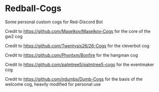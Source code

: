# Redball-Cogs
Some personal custom cogs for Red-Discord Bot

Credit to https://github.com/Maselkov/Maselkov-Cogs for the core of the gw2 cog

Credit to https://github.com/Twentysix26/26-Cogs for the cleverbot cog

Credit to https://github.com/Phxntxm/Bonfire for the hangman cog

Credit to https://github.com/palmtree5/palmtree5-cogs for the eventmaker cog

Credit to https://github.com/irdumbs/Dumb-Cogs for the basis of the welcome cog, heavily modified for personal use

